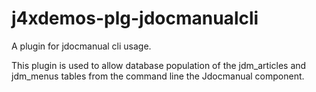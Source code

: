 # j4xdemos-plg-jdocmanualcli
A plugin for jdocmanual cli usage.

This plugin is used to allow database population of the jdm_articles
and jdm_menus tables from the command line the Jdocmanual component.
